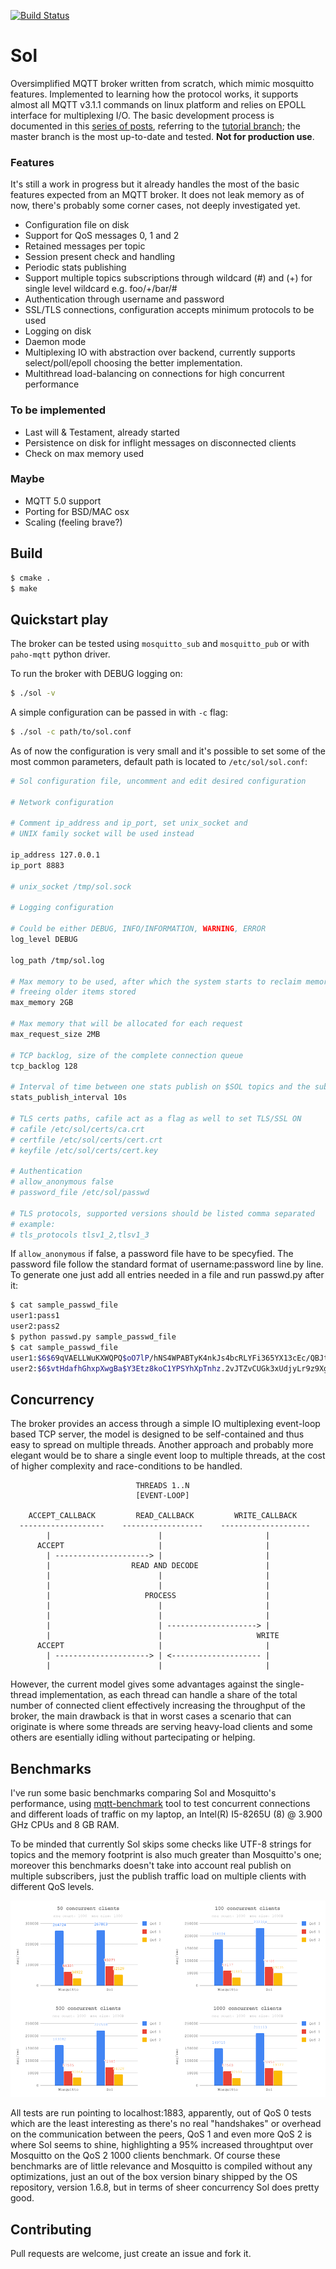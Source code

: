 [![Build Status](https://travis-ci.org/codepr/sol.svg?branch=master)](https://travis-ci.org/codepr/sol)

Sol
===

Oversimplified MQTT broker written from scratch, which mimic mosquitto
features. Implemented to learning how the protocol works, it supports
almost all MQTT v3.1.1 commands on linux platform and relies on EPOLL interface
for multiplexing I/O. The basic development process is documented in this
[series of posts](https://codepr.github.io/posts/sol-mqtt-broker), referring to
the [tutorial branch](https://github.com/codepr/sol/tree/tutorial); the master
branch is the most up-to-date and tested.
**Not for production use**.

### Features

It's still a work in progress but it already handles the most of the basic
features expected from an MQTT broker. It does not leak memory as of now,
there's probably some corner cases, not deeply investigated yet.

- Configuration file on disk
- Support for QoS messages 0, 1 and 2
- Retained messages per topic
- Session present check and handling
- Periodic stats publishing
- Support multiple topics subscriptions through wildcard (#) and (+) for single
  level wildcard e.g. foo/+/bar/#
- Authentication through username and password
- SSL/TLS connections, configuration accepts minimum protocols to be used
- Logging on disk
- Daemon mode
- Multiplexing IO with abstraction over backend, currently supports
  select/poll/epoll choosing the better implementation.
- Multithread load-balancing on connections for high concurrent performance

### To be implemented

- Last will & Testament, already started
- Persistence on disk for inflight messages on disconnected clients
- Check on max memory used

### Maybe

- MQTT 5.0 support
- Porting for BSD/MAC osx
- Scaling (feeling brave?)

## Build

```sh
$ cmake .
$ make
```

## Quickstart play

The broker can be tested using `mosquitto_sub` and `mosquitto_pub` or with
`paho-mqtt` python driver.

To run the broker with DEBUG logging on:

```sh
$ ./sol -v
```

A simple configuration can be passed in with `-c` flag:

```sh
$ ./sol -c path/to/sol.conf
```

As of now the configuration is very small and it's possible to set some of the
most common parameters, default path is located to `/etc/sol/sol.conf`:

```sh
# Sol configuration file, uncomment and edit desired configuration

# Network configuration

# Comment ip_address and ip_port, set unix_socket and
# UNIX family socket will be used instead

ip_address 127.0.0.1
ip_port 8883

# unix_socket /tmp/sol.sock

# Logging configuration

# Could be either DEBUG, INFO/INFORMATION, WARNING, ERROR
log_level DEBUG

log_path /tmp/sol.log

# Max memory to be used, after which the system starts to reclaim memory by
# freeing older items stored
max_memory 2GB

# Max memory that will be allocated for each request
max_request_size 2MB

# TCP backlog, size of the complete connection queue
tcp_backlog 128

# Interval of time between one stats publish on $SOL topics and the subsequent
stats_publish_interval 10s

# TLS certs paths, cafile act as a flag as well to set TLS/SSL ON
# cafile /etc/sol/certs/ca.crt
# certfile /etc/sol/certs/cert.crt
# keyfile /etc/sol/certs/cert.key

# Authentication
# allow_anonymous false
# password_file /etc/sol/passwd

# TLS protocols, supported versions should be listed comma separated
# example:
# tls_protocols tlsv1_2,tlsv1_3
```

If `allow_anonymous` if false, a password file have to be specyfied. The
password file follow the standard format of username:password line by line.
To generate one just add all entries needed in a file and run passwd.py after
it:

```sh
$ cat sample_passwd_file
user1:pass1
user2:pass2
$ python passwd.py sample_passwd_file
$ cat sample_passwd_file
user1:$6$69qVAELLWuKXWQPQ$oO7lP/hNS4WPABTyK4nkJs4bcRLYFi365YX13cEc/QBJtQgqf2d5rOIUdqoUin.YVGXC3OXY9MSz7Z66ZDkCW/
user2:$6$vtHdafhGhxpXwgBa$Y3Etz8koC1YPSYhXpTnhz.2vJTZvCUGk3xUdjyLr9z9XgE8asNwfYDRLIKN4Apz48KKwKz0YntjHsPRiE6r3g/
```

## Concurrency

The broker provides an access through a simple IO multiplexing event-loop based
TCP server, the model is designed to be self-contained and thus easy to spread
on multiple threads. Another approach and probably more elegant would be to
share a single event loop to multiple threads, at the cost of higher complexity
and race-conditions to be handled.

```
                            THREADS 1..N
                            [EVENT-LOOP]

    ACCEPT_CALLBACK         READ_CALLBACK         WRITE_CALLBACK
  -------------------    ------------------    --------------------
        |                        |                       |
      ACCEPT                     |                       |
        | ---------------------> |                       |
        |                  READ AND DECODE               |
        |                        |                       |
        |                        |                       |
        |                     PROCESS                    |
        |                        |                       |
        |                        |                       |
        |                        | --------------------> |
        |                        |                     WRITE
      ACCEPT                     |                       |
        | ---------------------> | <-------------------- |
        |                        |                       |

```

However, the current model gives some advantages against the single-thread
implementation, as each thread can handle a share of the total number of
connected client effectively increasing the throughput of the broker, the
main drawback is that in worst cases a scenario that can originate is where some
threads are serving heavy-load clients and some others are esentially idling
without partecipating or helping.

## Benchmarks

I've run some basic benchmarks comparing Sol and Mosquitto's performance, using
[mqtt-benchmark](https://github.com/krylovsk/mqtt-benchmark) tool to test
concurrent connections and different loads of traffic on my laptop, an
Intel(R) I5-8265U (8) @ 3.900 GHz CPUs and 8 GB RAM.

To be minded that currently Sol skips some checks like UTF-8 strings for topics
and the memory footprint is also much greater than Mosquitto's one; moreover
this benchmarks doesn't take into account real publish on multiple subscribers,
just the publish traffic load on multiple clients with different QoS levels.

![MQTT mosquitto vs sol comparison](MQTTcomparison.png)

All tests are run pointing to localhost:1883, apparently, out of QoS 0 tests
which are the least interesting as there's no real "handshakes" or overhead on
the communication between the peers, QoS 1 and even more QoS 2 is where Sol
seems to shine, highlighting a 95% increased throughtput over Mosquitto on the
QoS 2 1000 clients benchmark.
Of course these benchmarks are of little relevance and Mosquitto is compiled
without any optimizations, just an out of the box version binary shipped by
the OS repository, version 1.6.8, but in terms of sheer concurrency Sol does
pretty good.

## Contributing

Pull requests are welcome, just create an issue and fork it.
